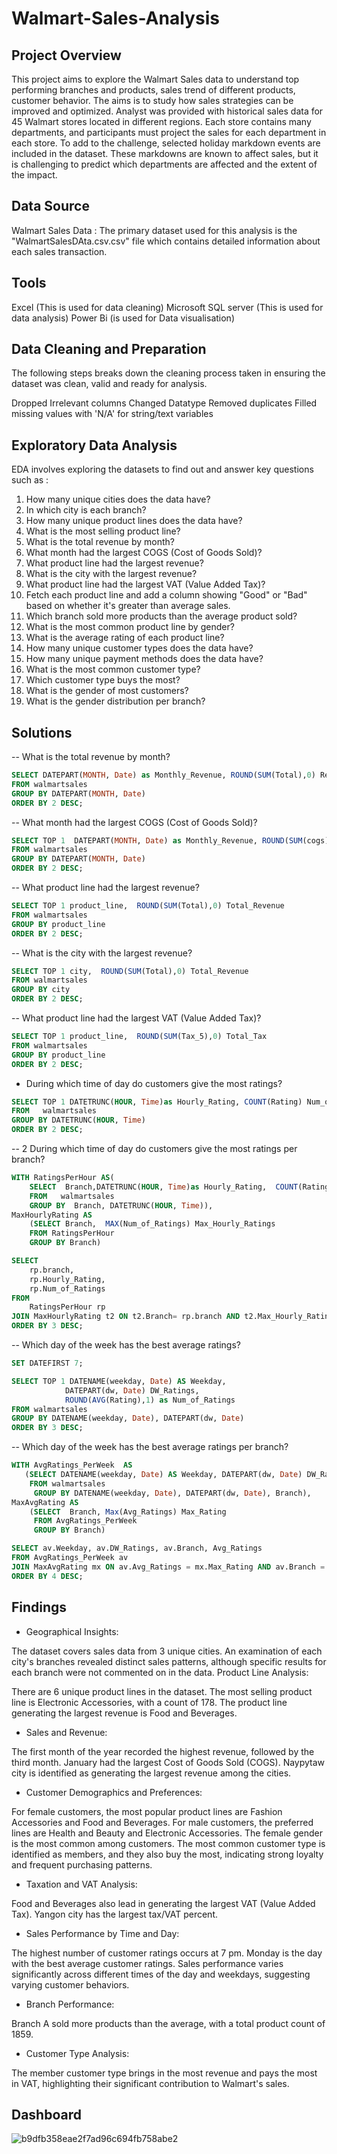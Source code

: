 # Walmart-Sales-Analysis


## Project Overview
This project aims to explore the Walmart Sales data to understand top performing 
branches and products, sales trend of different products, customer behavior. The aims is 
to study how sales strategies can be improved and optimized. 
Analyst was provided with historical sales data for 45 
Walmart stores located in different regions. Each store contains many departments, and 
participants must project the sales for each department in each store. To add to the 
challenge, selected holiday markdown events are included in the dataset. These 
markdowns are known to affect sales, but it is challenging to predict which departments 
are affected and the extent of the impact.

## Data Source
Walmart Sales Data : The primary dataset used for this analysis is the "WalmartSalesDAta.csv.csv" file which contains detailed information about each sales transaction.

## Tools
Excel (This is used for data cleaning)
Microsoft SQL server (This is used for data analysis)
Power Bi (is used for Data visualisation)

##  Data Cleaning and Preparation
The following steps breaks down the cleaning process taken in ensuring the dataset was clean, valid and ready for analysis.

Dropped Irrelevant columns
Changed  Datatype
Removed duplicates
Filled missing values with 'N/A' for string/text variables

## Exploratory Data Analysis
EDA involves exploring the datasets to find out and answer key questions such as :

1. How many unique cities does the data have?
2. In which city is each branch?
3. How many unique product lines does the data have?
4. What is the most selling product line?
5. What is the total revenue by month?
6. What month had the largest COGS (Cost of Goods Sold)?
7. What product line had the largest revenue?
8. What is the city with the largest revenue?
9. What product line had the largest VAT (Value Added Tax)?
10. Fetch each product line and add a column showing "Good" or "Bad" based on whether it's greater 
than average sales.
11. Which branch sold more products than the average product sold?
12. What is the most common product line by gender?
13. What is the average rating of each product line?
14. How many unique customer types does the data have?
15. How many unique payment methods does the data have?
16. What is the most common customer type?
17. Which customer type buys the most?
18. What is the gender of most customers?
19. What is the gender distribution per branch?

## Solutions
-- What is the total revenue by month?
```` sql
SELECT DATEPART(MONTH, Date) as Monthly_Revenue, ROUND(SUM(Total),0) Revenue
FROM walmartsales
GROUP BY DATEPART(MONTH, Date) 
ORDER BY 2 DESC;
````

--  What month had the largest COGS (Cost of Goods Sold)?
```` sql
SELECT TOP 1  DATEPART(MONTH, Date) as Monthly_Revenue, ROUND(SUM(cogs),0) Total_cogs
FROM walmartsales
GROUP BY DATEPART(MONTH, Date) 
ORDER BY 2 DESC;
````


-- What product line had the largest revenue?
```` sql
SELECT TOP 1 product_line,  ROUND(SUM(Total),0) Total_Revenue
FROM walmartsales
GROUP BY product_line
ORDER BY 2 DESC;
````

-- What is the city with the largest revenue?
```` sql
SELECT TOP 1 city,  ROUND(SUM(Total),0) Total_Revenue
FROM walmartsales
GROUP BY city
ORDER BY 2 DESC;
````

--  What product line had the largest VAT (Value Added Tax)?
```` sql
SELECT TOP 1 product_line,  ROUND(SUM(Tax_5),0) Total_Tax
FROM walmartsales
GROUP BY product_line
ORDER BY 2 DESC;
````
-  During which time of day do customers give the most ratings?
```` sql
SELECT TOP 1 DATETRUNC(HOUR, Time)as Hourly_Rating, COUNT(Rating) Num_of_Ratings
FROM   walmartsales
GROUP BY DATETRUNC(HOUR, Time)
ORDER BY 2 DESC;
````


-- 2 During which time of day do customers give the most ratings per branch?
```` sql
WITH RatingsPerHour AS(
	SELECT  Branch,DATETRUNC(HOUR, Time)as Hourly_Rating,  COUNT(Rating) Num_of_Ratings
	FROM   walmartsales
	GROUP BY  Branch, DATETRUNC(HOUR, Time)),
MaxHourlyRating AS 
	(SELECT Branch,  MAX(Num_of_Ratings) Max_Hourly_Ratings
	FROM RatingsPerHour
	GROUP BY Branch)

SELECT 
    rp.branch, 
    rp.Hourly_Rating, 
    rp.Num_of_Ratings
FROM 
    RatingsPerHour rp
JOIN MaxHourlyRating t2 ON t2.Branch= rp.branch AND t2.Max_Hourly_Ratings = rp.Num_of_Ratings
ORDER BY 3 DESC;
````


--  Which day of the week has the best average ratings?
```` sql
SET DATEFIRST 7;

SELECT TOP 1 DATENAME(weekday, Date) AS Weekday, 
			DATEPART(dw, Date) DW_Ratings, 
			ROUND(AVG(Rating),1) as Num_of_Ratings
FROM walmartsales
GROUP BY DATENAME(weekday, Date), DATEPART(dw, Date)
ORDER BY 3 DESC;
````


--  Which day of the week has the best average ratings per branch?
```` sql
WITH AvgRatings_PerWeek  AS 
   (SELECT DATENAME(weekday, Date) AS Weekday, DATEPART(dw, Date) DW_Ratings, Branch, ROUND(AVG(Rating),1) as Avg_Ratings
    FROM walmartsales
     GROUP BY DATENAME(weekday, Date), DATEPART(dw, Date), Branch),
MaxAvgRating AS 
	(SELECT  Branch, Max(Avg_Ratings) Max_Rating
	 FROM AvgRatings_PerWeek
	 GROUP BY Branch)

SELECT av.Weekday, av.DW_Ratings, av.Branch, Avg_Ratings
FROM AvgRatings_PerWeek av
JOIN MaxAvgRating mx ON av.Avg_Ratings = mx.Max_Rating AND av.Branch = mx.Branch
ORDER BY 4 DESC;
````
## Findings
- Geographical Insights:

The dataset covers sales data from 3 unique cities.
An examination of each city's branches revealed distinct sales patterns, although specific results for each branch were not commented on in the data.
Product Line Analysis:

There are 6 unique product lines in the dataset.
The most selling product line is Electronic Accessories, with a count of 178.
The product line generating the largest revenue is Food and Beverages.
- Sales and Revenue:

The first month of the year recorded the highest revenue, followed by the third month.
January had the largest Cost of Goods Sold (COGS).
Naypytaw city is identified as generating the largest revenue among the cities.
- Customer Demographics and Preferences:

For female customers, the most popular product lines are Fashion Accessories and Food and Beverages. For male customers, the preferred lines are Health and Beauty and Electronic Accessories.
The female gender is the most common among customers.
The most common customer type is identified as members, and they also buy the most, indicating strong loyalty and frequent purchasing patterns.
- Taxation and VAT Analysis:

Food and Beverages also lead in generating the largest VAT (Value Added Tax).
Yangon city has the largest tax/VAT percent.
- Sales Performance by Time and Day:

The highest number of customer ratings occurs at 7 pm.
Monday is the day with the best average customer ratings.
Sales performance varies significantly across different times of the day and weekdays, suggesting varying customer behaviors.
- Branch Performance:

Branch A sold more products than the average, with a total product count of 1859.
- Customer Type Analysis:

The member customer type brings in the most revenue and pays the most in VAT, highlighting their significant contribution to Walmart's sales.
## Dashboard
![b9dfb358eae2f7ad96c694fb758abe2](https://github.com/CherryChristie/Walmart-Sales-Analysis/assets/148567375/ed618bad-4de9-48e4-ba6b-0ac8d3495dac)










